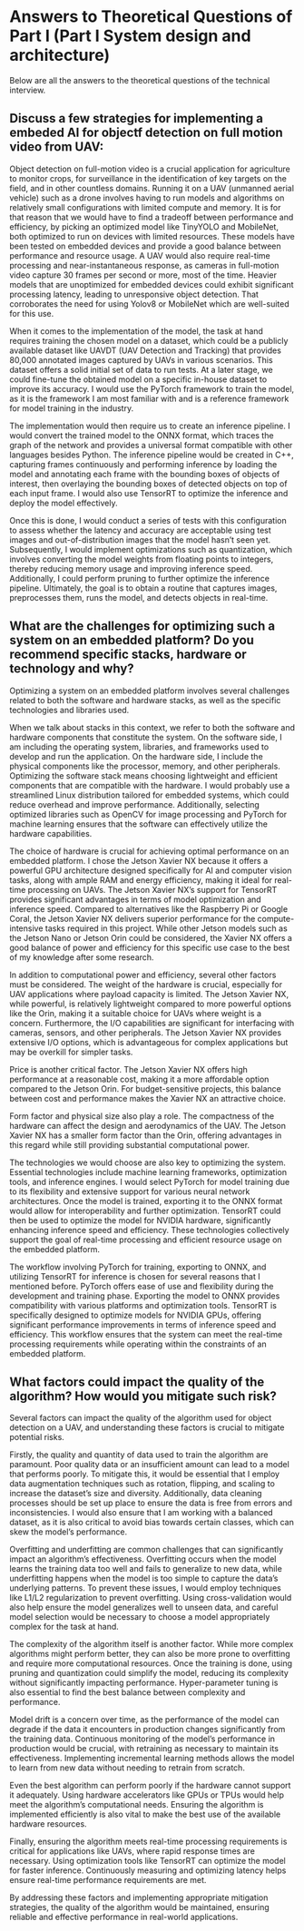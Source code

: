 # Answers to Theoretical Questions of Part I (Part I System design and architecture)

Below are all the answers to the theoretical questions of the technical interview.


## Discuss a few strategies for implementing a embeded AI for objectf detection on full motion video from UAV: 

Object detection on full-motion video is a crucial application for agriculture to monitor crops, for surveillance in the identification of key targets on the field, and in other countless domains. Running it on a UAV (unmanned aerial vehicle) such as a drone involves having to run models and algorithms on relatively small configurations with limited compute and memory. It is for that reason that we would have to find a tradeoff between performance and efficiency, by picking an optimized model like TinyYOLO and MobileNet, both optimized to run on devices with limited resources. These models have been tested on embedded devices and provide a good balance between performance and resource usage. A UAV would also require real-time processing and near-instantaneous response, as cameras in full-motion video capture 30 frames per second or more, most of the time. Heavier models that are unoptimized for embedded devices could exhibit significant processing latency, leading to unresponsive object detection. That corroborates the need for using Yolov8 or MobileNet which are well-suited for this use.

When it comes to the implementation of the model, the task at hand requires training the chosen model on a dataset, which could be a publicly available dataset like UAVDT (UAV Detection and Tracking) that provides 80,000 annotated images captured by UAVs in various scenarios. This dataset offers a solid initial set of data to run tests. At a later stage, we could fine-tune the obtained model on a specific in-house dataset to improve its accuracy. I would use the PyTorch framework to train the model, as it is the framework I am most familiar with and is a reference framework for model training in the industry.

The implementation would then require us to create an inference pipeline. I would convert the trained model to the ONNX format, which traces the graph of the network and provides a universal format compatible with other languages besides Python. The inference pipeline would be created in C++, capturing frames continuously and performing inference by loading the model and annotating each frame with the bounding boxes of objects of interest, then overlaying the bounding boxes of detected objects on top of each input frame. I would also use TensorRT to optimize the inference and deploy the model effectively.

Once this is done, I would conduct a series of tests with this configuration to assess whether the latency and accuracy are acceptable using test images and out-of-distribution images that the model hasn’t seen yet. Subsequently, I would implement optimizations such as quantization, which involves converting the model weights from floating points to integers, thereby reducing memory usage and improving inference speed. Additionally, I could perform pruning to further optimize the inference pipeline. Ultimately, the goal is to obtain a routine that captures images, preprocesses them, runs the model, and detects objects in real-time.


## What are the challenges for optimizing such a system on an embedded platform? Do you recommend specific stacks, hardware or technology and why?

Optimizing a system on an embedded platform involves several challenges related to both the software and hardware stacks, as well as the specific technologies and libraries used.

When we talk about stacks in this context, we refer to both the software and hardware components that constitute the system. On the software side, I am including the operating system, libraries, and frameworks used to develop and run the application. On the hardware side, I include the physical components like the processor, memory, and other peripherals. Optimizing the software stack means choosing lightweight and efficient components that are compatible with the hardware. I would probably use a streamlined Linux distribution tailored for embedded systems, which could reduce overhead and improve performance. Additionally, selecting optimized libraries such as OpenCV for image processing and PyTorch for machine learning ensures that the software can effectively utilize the hardware capabilities.

The choice of hardware is crucial for achieving optimal performance on an embedded platform. I chose the Jetson Xavier NX because it offers a powerful GPU architecture designed specifically for AI and computer vision tasks, along with ample RAM and energy efficiency, making it ideal for real-time processing on UAVs. The Jetson Xavier NX’s support for TensorRT provides significant advantages in terms of model optimization and inference speed. Compared to alternatives like the Raspberry Pi or Google Coral, the Jetson Xavier NX delivers superior performance for the compute-intensive tasks required in this project. While other Jetson models such as the Jetson Nano or Jetson Orin could be considered, the Xavier NX offers a good balance of power and efficiency for this specific use case to the best of my knowledge after some research.

In addition to computational power and efficiency, several other factors must be considered. The weight of the hardware is crucial, especially for UAV applications where payload capacity is limited. The Jetson Xavier NX, while powerful, is relatively lightweight compared to more powerful options like the Orin, making it a suitable choice for UAVs where weight is a concern. Furthermore, the I/O capabilities are significant for interfacing with cameras, sensors, and other peripherals. The Jetson Xavier NX provides extensive I/O options, which is advantageous for complex applications but may be overkill for simpler tasks.

Price is another critical factor. The Jetson Xavier NX offers high performance at a reasonable cost, making it a more affordable option compared to the Jetson Orin. For budget-sensitive projects, this balance between cost and performance makes the Xavier NX an attractive choice.

Form factor and physical size also play a role. The compactness of the hardware can affect the design and aerodynamics of the UAV. The Jetson Xavier NX has a smaller form factor than the Orin, offering advantages in this regard while still providing substantial computational power.

The technologies we would choose are also key to optimizing the system. Essential technologies include machine learning frameworks, optimization tools, and inference engines. I would select PyTorch for model training due to its flexibility and extensive support for various neural network architectures. Once the model is trained, exporting it to the ONNX format would allow for interoperability and further optimization. TensorRT could then be used to optimize the model for NVIDIA hardware, significantly enhancing inference speed and efficiency. These technologies collectively support the goal of real-time processing and efficient resource usage on the embedded platform.

The workflow involving PyTorch for training, exporting to ONNX, and utilizing TensorRT for inference is chosen for several reasons that I mentioned before. PyTorch offers ease of use and flexibility during the development and training phase. Exporting the model to ONNX provides compatibility with various platforms and optimization tools. TensorRT is specifically designed to optimize models for NVIDIA GPUs, offering significant performance improvements in terms of inference speed and efficiency. This workflow ensures that the system can meet the real-time processing requirements while operating within the constraints of an embedded platform.

## What factors could impact the quality of the algorithm? How would you mitigate such risk?

Several factors can impact the quality of the algorithm used for object detection on a UAV, and understanding these factors is crucial to mitigate potential risks.

Firstly, the quality and quantity of data used to train the algorithm are paramount. Poor quality data or an insufficient amount can lead to a model that performs poorly. To mitigate this, it would be essential that I employ data augmentation techniques such as rotation, flipping, and scaling to increase the dataset’s size and diversity. Additionally, data cleaning processes should be set up place to ensure the data is free from errors and inconsistencies. I would also ensure that I am working with a balanced dataset, as it is also critical to avoid bias towards certain classes, which can skew the model’s performance.

Overfitting and underfitting are common challenges that can significantly impact an algorithm’s effectiveness. Overfitting occurs when the model learns the training data too well and fails to generalize to new data, while underfitting happens when the model is too simple to capture the data’s underlying patterns. To prevent these issues, I would employ techniques like L1/L2 regularization to prevent overfitting. Using cross-validation would also help ensure the model generalizes well to unseen data, and careful model selection would be necessary to choose a model appropriately complex for the task at hand.

The complexity of the algorithm itself is another factor. While more complex algorithms might perform better, they can also be more prone to overfitting and require more computational resources. Once the training is done, using pruning and quantization could simplify the model, reducing its complexity without significantly impacting performance. Hyper-parameter tuning is also essential to find the best balance between complexity and performance.

Model drift is a concern over time, as the performance of the model can degrade if the data it encounters in production changes significantly from the training data. Continuous monitoring of the model’s performance in production would be crucial, with retraining as necessary to maintain its effectiveness. Implementing incremental learning methods allows the model to learn from new data without needing to retrain from scratch.

Even the best algorithm can perform poorly if the hardware cannot support it adequately. Using hardware accelerators like GPUs or TPUs would help meet the algorithm’s computational needs. Ensuring the algorithm is implemented efficiently is also vital to make the best use of the available hardware resources.

Finally, ensuring the algorithm meets real-time processing requirements is critical for applications like UAVs, where rapid response times are necessary. Using optimization tools like TensorRT can optimize the model for faster inference. Continuously measuring and optimizing latency helps ensure real-time performance requirements are met.

By addressing these factors and implementing appropriate mitigation strategies, the quality of the algorithm would be maintained, ensuring reliable and effective performance in real-world applications.